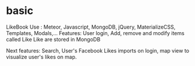 # basic
LikeBook 
Use : Meteor, Javascript, MongoDB, jQuery, MaterializeCSS, Templates, Modals,...
Features: User login, Add, remove and modify items called Like Like are stored in MongoDB

Next features: Search, User's Facebook Likes imports on login, map view to visualize user's likes on map.



